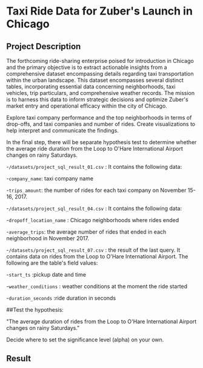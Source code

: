 # Taxi Ride Data for Zuber's Launch in Chicago

## Project Description 

The forthcoming ride-sharing enterprise poised for introduction in Chicago and the primary objective is to extract actionable insights from a comprehensive dataset encompassing details regarding taxi transportation within the urban landscape. This dataset encompasses several distinct tables, incorporating essential data concerning neighborhoods, taxi vehicles, trip particulars, and comprehensive weather records. The mission is to harness this data to inform strategic decisions and optimize Zuber's market entry and operational efficacy within the city of Chicago.

Explore taxi company performance and the top neighborhoods in terms of drop-offs, and taxi companies and number of rides. Create visualizations to help interpret and communicate the findings.

In the final step, there will be separate hypothesis test to determine whether the average ride duration from the Loop to O'Hare International Airport changes on rainy Saturdays.

-`/datasets/project_sql_result_01.csv` : It contains the following data:

-`company_name`: taxi company name

-`trips_amount`: the number of rides for each taxi company on November 15-16, 2017. 

-`/datasets/project_sql_result_04.csv` : It contains the following data:

-`dropoff_location_name` : Chicago neighborhoods where rides ended

-`average_trips`: the average number of rides that ended in each neighborhood in November 2017. 


-`/datasets/project_sql_result_07.csv` : the result of the last query. It contains data on rides from the Loop to O'Hare International Airport. The following are the table's field values:

-`start_ts` :pickup date and time

-`weather_conditions` : weather conditions at the moment the ride started

-`duration_seconds` :ride duration in seconds


##Test the hypothesis:

"The average duration of rides from the Loop to O'Hare International Airport changes on rainy Saturdays." 

Decide where to set the significance level (alpha) on your own.


## Result



